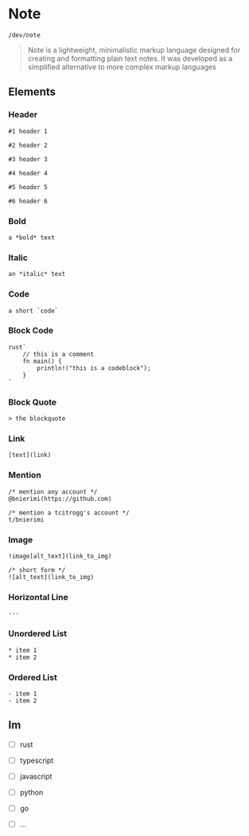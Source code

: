 # Note
`/dev/note`

> Note is a lightweight, minimalistic markup language designed for creating and formatting plain text notes. It was developed as a simplified alternative to more complex markup languages


## Elements

### Header
```note
#1 header 1
```
```note
#2 header 2
```
```note
#3 header 3
```
```note
#4 header 4
```
```note
#5 header 5
```
```note
#6 header 6
```

### Bold
```note
a *bold* text
```

### Italic
```note
an *italic* text
```

### Code
```note
a short `code`
```

### Block Code
```note
rust`
    // this is a comment
    fn main() {
        println!("this is a codeblock");
    }
`
```

### Block Quote
```note
> the blockquote
```

### Link
```note
[text](link)
```

### Mention
```note
/* mention any account */
@bnierimi(https://github.com)

/* mention a tcitrogg's account */
t/bnierimi
```

### Image
```note
!image[alt_text](link_to_img)

/* short form */
![alt_text](link_to_img)
```

### Horizontal Line
```note
---
```

### Unordered List
```note
* item 1
* item 2
```

### Ordered List
```note
- item 1
- item 2
```


## Im
- [ ] rust
- [ ] typescript
- [ ] javascript
- [ ] python
- [ ] go
- [ ] ...

